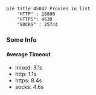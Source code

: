 
```mermaid
pie title 45042 Proxies in list
    "HTTP" : 18800
    "HTTPS": 4630
    "SOCKS" : 25744
```

### Some Info
#### Average Timeout

- mixed: 3.1s
- http: 1.1s
- https: 8.4s
- socks: 4.6s